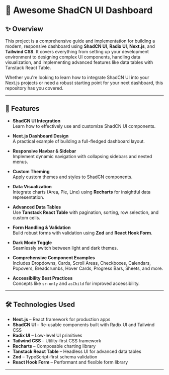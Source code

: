 # 🚀 Awesome ShadCN UI Dashboard

## ✨ Overview

This project is a comprehensive guide and implementation for building a modern, responsive dashboard using **ShadCN UI**, **Radix UI**, **Next.js**, and **Tailwind CSS**. It covers everything from setting up your development environment to designing complex UI components, handling data visualization, and implementing advanced features like data tables with Tanstack React Table.

Whether you're looking to learn how to integrate ShadCN UI into your Next.js projects or need a robust starting point for your next dashboard, this repository has you covered.

---

## 🌟 Features

- **ShadCN UI Integration**  
  Learn how to effectively use and customize ShadCN UI components.

- **Next.js Dashboard Design**  
  A practical example of building a full-fledged dashboard layout.

- **Responsive Navbar & Sidebar**  
  Implement dynamic navigation with collapsing sidebars and nested menus.

- **Custom Theming**  
  Apply custom themes and styles to ShadCN components.

- **Data Visualization**  
  Integrate charts (Area, Pie, Line) using **Recharts** for insightful data representation.

- **Advanced Data Tables**  
  Use **Tanstack React Table** with pagination, sorting, row selection, and custom cells.

- **Form Handling & Validation**  
  Build robust forms with validation using **Zod** and **React Hook Form**.

- **Dark Mode Toggle**  
  Seamlessly switch between light and dark themes.

- **Comprehensive Component Examples**  
  Includes Dropdowns, Cards, Scroll Areas, Checkboxes, Calendars, Popovers, Breadcrumbs, Hover Cards, Progress Bars, Sheets, and more.

- **Accessibility Best Practices**  
  Concepts like `sr-only` and `asChild` for improved accessibility.

---

## 🛠️ Technologies Used

- **Next.js** – React framework for production apps  
- **ShadCN UI** – Re-usable components built with Radix UI and Tailwind CSS  
- **Radix UI** – Low-level UI primitives  
- **Tailwind CSS** – Utility-first CSS framework  
- **Recharts** – Composable charting library  
- **Tanstack React Table** – Headless UI for advanced data tables  
- **Zod** – TypeScript-first schema validation  
- **React Hook Form** – Performant and flexible form library

---

